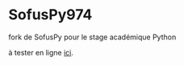# SofusPy974
fork de SofusPy pour le stage académique Python

à tester en ligne [ici](https://alainbusser.github.io/SofusPy974/).



